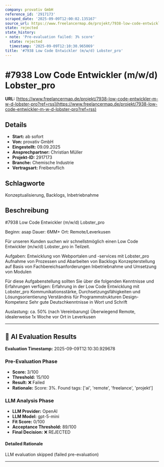 ```yaml
---
company: provativ GmbH
reference_id: '2917173'
scraped_date: '2025-09-09T12:00:02.135167'
source_url: https://www.freelancermap.de/projekt/7938-low-code-entwickler-m-w-d-lobster-pro?ref=rss
state: rejected
state_history:
- note: 'Pre-evaluation failed: 3% score'
  state: rejected
  timestamp: '2025-09-09T12:10:30.965069'
title: '#7938 Low Code Entwickler (m/w/d) Lobster_pro'
---
```



# #7938 Low Code Entwickler (m/w/d) Lobster_pro
**URL:** [https://www.freelancermap.de/projekt/7938-low-code-entwickler-m-w-d-lobster-pro?ref=rss](https://www.freelancermap.de/projekt/7938-low-code-entwickler-m-w-d-lobster-pro?ref=rss)
## Details
- **Start:** ab sofort
- **Von:** provativ GmbH
- **Eingestellt:** 09.09.2025
- **Ansprechpartner:** Christian Müller
- **Projekt-ID:** 2917173
- **Branche:** Chemische Industrie
- **Vertragsart:** Freiberuflich

## Schlagworte
Konzeptualisierung, Backlogs, Inbetriebnahme

## Beschreibung
#7938 Low Code Entwickler (m/w/d) Lobster_pro

Beginn: asap
Dauer: 6MM+
Ort: Remote/Leverkusen

Für unseren Kunden suchen wir schnellstmöglich einen Low Code Entwickler (m/w/d) Lobster_pro in Teilzeit.

Aufgaben:
Entwicklung von Webportalen und -services mit Lobster_pro
Aufnahme von Prozessen und Abarbeiten von Backlogs
Konzepterstellung auf Basis von Fachbereichsanforderungen
Inbetriebnahme und Umsetzung von Modulen

Für diese Aufgabenstellung sollten Sie über die folgenden Kenntnisse und Erfahrungen verfügen:
Erfahrung in der Low Code Entwicklung mit Lobster_pro
Kommunikationsstärke, Durchsetzungsfähigkeiten und Lösungsorientierung
Verständnis für Programmstrukturen
Design-Kompetenz
Sehr gute Deutschkenntnisse in Wort und Schrift

Auslastung: ca. 50% (nach Vereinbarung)
Überwiegend Remote, idealerweise 1x Woche vor Ort in Leverkusen

---

## 🤖 AI Evaluation Results

**Evaluation Timestamp:** 2025-09-09T12:10:30.929678

### Pre-Evaluation Phase
- **Score:** 3/100
- **Threshold:** 15/100
- **Result:** ❌ Failed
- **Rationale:** Score: 3%. Found tags: ['ai', 'remote', 'freelance', 'projekt']

### LLM Analysis Phase
- **LLM Provider:** OpenAI
- **LLM Model:** gpt-5-mini
- **Fit Score:** 0/100
- **Acceptance Threshold:** 89/100
- **Final Decision:** ❌ REJECTED

#### Detailed Rationale
LLM evaluation skipped (failed pre-evaluation)

---
